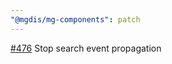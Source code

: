```yaml
---
"@mgdis/mg-components": patch
---
```


[#476](https://gitlab.mgdis.fr/core/core-ui/core-ui/-/issues/476) Stop search event propagation
